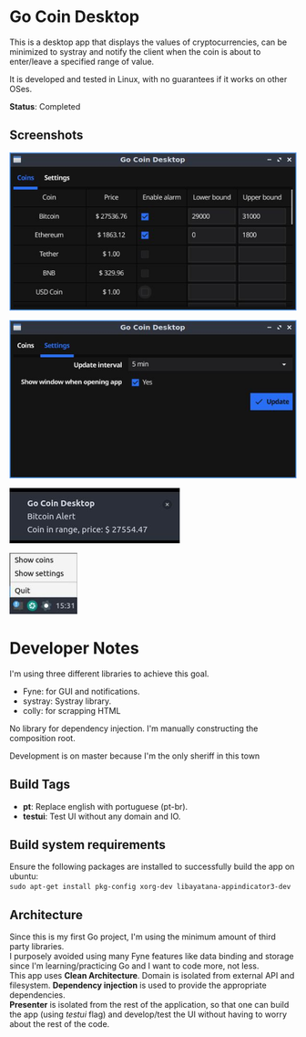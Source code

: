 # Go Coin Desktop

This is a desktop app that displays the values of cryptocurrencies, can be minimized to systray and notify the client when the coin is about to enter/leave a specified range of value.

It is developed and tested in Linux, with no guarantees if it works on other OSes.

**Status**: Completed

## Screenshots

![Coin Tab](https://raw.githubusercontent.com/dantas/gocoindesktop/master/.github/readmedia/coins.jpg)

![Settings Tab](https://raw.githubusercontent.com/dantas/gocoindesktop/master/.github/readmedia/settings.jpg)

![Alert Notification](https://raw.githubusercontent.com/dantas/gocoindesktop/master/.github/readmedia/alert.jpg)

![System Tray](https://raw.githubusercontent.com/dantas/gocoindesktop/master/.github/readmedia/systemtray.jpg)

# Developer Notes

I'm using three different libraries to achieve this goal.
- Fyne: for GUI and notifications.
- systray: Systray library. 
- colly: for scrapping HTML

No library for dependency injection. I'm manually constructing the composition root.

Development is on master because I'm the only sheriff in this town

## Build Tags

- **pt**: Replace english with portuguese (pt-br).
- **testui**: Test UI without any domain and IO.

## Build system requirements

Ensure the following packages are installed to successfully build the app on ubuntu:  
    ```sudo apt-get install pkg-config xorg-dev libayatana-appindicator3-dev```

## Architecture

Since this is my first Go project, I'm using the minimum amount of third party libraries.  
I purposely avoided using many Fyne features like data binding and storage since I'm learning/practicing Go and I want to code more, not less.  
This app uses **Clean Architecture**. Domain is isolated from external API and filesystem. **Dependency injection** is used to provide the appropriate dependencies.  
**Presenter** is isolated from the rest of the application, so that one can build the app (using *testui* flag) and develop/test the UI without having to worry about the rest of the code.
